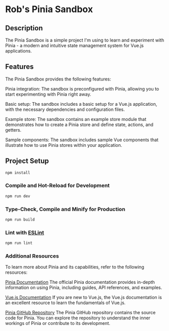 # Rob's Pinia Sandbox

## Description

The Pinia Sandbox is a simple project I'm using to learn and experiment with Pinia - a modern and intuitive state management system for Vue.js applications. 

## Features
The Pinia Sandbox provides the following features:

Pinia integration: The sandbox is preconfigured with Pinia, allowing you to start experimenting with Pinia right away.

Basic setup: The sandbox includes a basic setup for a Vue.js application, with the necessary dependencies and configuration files.

Example store: The sandbox contains an example store module that demonstrates how to create a Pinia store and define state, actions, and getters.

Sample components: The sandbox includes sample Vue components that illustrate how to use Pinia stores within your application.

## Project Setup

```sh
npm install
```

### Compile and Hot-Reload for Development

```sh
npm run dev
```

### Type-Check, Compile and Minify for Production

```sh
npm run build
```

### Lint with [ESLint](https://eslint.org/)

```sh
npm run lint
```

### Additional Resources
To learn more about Pinia and its capabilities, refer to the following resources:

[Pinia Documentation](https://pinia.vuejs.org/) The official Pinia documentation provides in-depth information on using Pinia, including guides, API references, and examples.

[Vue.js Documentation](https://vuejs.org/) If you are new to Vue.js, the Vue.js documentation is an excellent resource to learn the fundamentals of Vue.js.

[Pinia GitHub Repository](https://github.com/vuejs/pinia) The Pinia GitHub repository contains the source code for Pinia. You can explore the repository to understand the inner workings of Pinia or contribute to its development.

